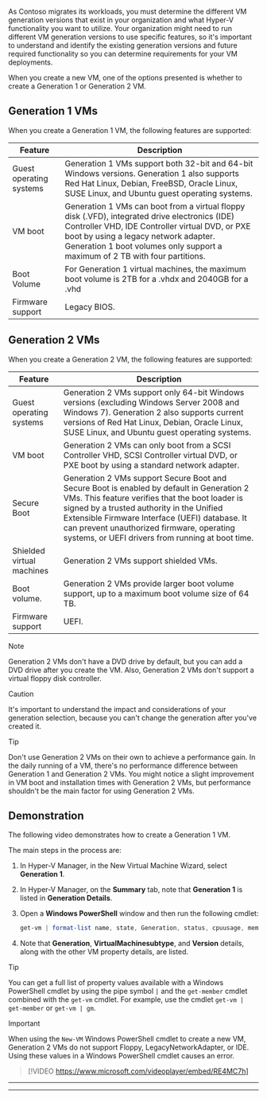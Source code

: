 As Contoso migrates its workloads, you must determine the different VM generation versions that exist in your organization and what Hyper-V functionality you want to utilize. Your organization might need to run different VM generation versions to use specific features, so it's important to understand and identify the existing generation versions and future required functionality so you can determine requirements for your VM deployments.

When you create a new VM, one of the options presented is whether to create a Generation 1 or Generation 2 VM.

## Generation 1 VMs

When you create a Generation 1 VM, the following features are supported:

|Feature|Description|
|---|---|
|Guest operating systems|Generation 1 VMs support both 32-bit and 64-bit Windows versions. Generation 1 also supports Red Hat Linux, Debian, FreeBSD, Oracle Linux, SUSE Linux, and Ubuntu guest operating systems.|
|VM boot|Generation 1 VMs can boot from a virtual floppy disk (.VFD), integrated drive electronics (IDE) Controller VHD, IDE Controller virtual DVD, or PXE boot by using a legacy network adapter. Generation 1 boot volumes only support a maximum of 2 TB with four partitions.|
|Boot Volume|For Generation 1 virtual machines, the maximum boot volume is 2TB for a .vhdx and 2040GB for a .vhd| 
|Firmware support|Legacy BIOS.|

## Generation 2 VMs

When you create a Generation 2 VM, the following features are supported:

|Feature|Description|
|---|---|
|Guest operating systems|Generation 2 VMs support only 64-bit Windows versions (excluding Windows Server 2008 and Windows 7). Generation 2 also supports current versions of Red Hat Linux, Debian, Oracle Linux, SUSE Linux, and Ubuntu guest operating systems.|
|VM boot|Generation 2 VMs can only boot from a SCSI Controller VHD, SCSI Controller virtual DVD, or PXE boot by using a standard network adapter.|
|Secure Boot|Generation 2 VMs support Secure Boot and Secure Boot is enabled by default in Generation 2 VMs. This feature verifies that the boot loader is signed by a trusted authority in the Unified Extensible Firmware Interface (UEFI) database. It can prevent unauthorized firmware, operating systems, or UEFI drivers from running at boot time.|
|Shielded virtual machines|Generation 2 VMs support shielded VMs.|
|Boot volume.|Generation 2 VMs provide larger boot volume support, up to a maximum boot volume size of 64 TB.|
|Firmware support|UEFI.|

> [!NOTE]
> Generation 2 VMs don't have a DVD drive by default, but you can add a DVD drive after you create the VM. Also, Generation 2 VMs don't support a virtual floppy disk controller.

> [!CAUTION]
> It's important to understand the impact and considerations of your generation selection, because you can't change the generation after you've created it.

> [!TIP]
> Don't use Generation 2 VMs on their own to achieve a performance gain. In the daily running of a VM, there's no performance difference between Generation 1 and Generation 2 VMs. You might notice a slight improvement in VM boot and installation times with Generation 2 VMs, but performance shouldn't be the main factor for using Generation 2 VMs.

## Demonstration

The following video demonstrates how to create a Generation 1 VM.

The main steps in the process are:

1. In Hyper-V Manager, in the New Virtual Machine Wizard, select **Generation 1**.
1. In Hyper-V Manager, on the **Summary** tab, note that **Generation 1** is listed in **Generation Details**.
1. Open a **Windows PowerShell** window and then run the following cmdlet:

    ```powershell
    get-vm | format-list name, state, Generation, status, cpuusage, memoryassigned, virtualmachinetype, virtualmachinesubtype, status, version
    ```

  1. Note that **Generation**, **VirtualMachinesubtype**, and **Version** details, along with the other VM property details, are listed.

> [!TIP]
> You can get a full list of property values available with  a Windows PowerShell cmdlet by using the pipe symbol `|` and the `get-member` cmdlet combined with the `get-vm` cmdlet. For example, use the cmdlet `get-vm | get-member` or `get-vm | gm`.

> [!IMPORTANT]
> When using the `New-VM` Windows PowerShell cmdlet to create a new VM, Generation 2 VMs do not support Floppy, LegacyNetworkAdapter, or IDE. Using these values in a Windows PowerShell cmdlet causes an error.

 > [!VIDEO https://www.microsoft.com/videoplayer/embed/RE4MC7h]

---



---